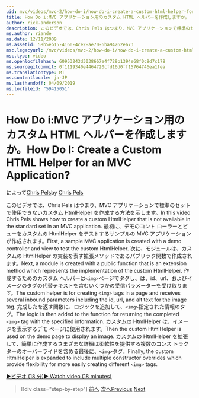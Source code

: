 ```yaml
---
uid: mvc/videos/mvc-2/how-do-i/how-do-i-create-a-custom-html-helper-for-an-mvc-application
title: How Do i:MVC アプリケーション用のカスタム HTML ヘルパーを作成しますか。 | Microsoft Docs
author: rick-anderson
description: このビデオでは、Chris Pels はつまり、MVC アプリケーションで標準のセットで使用できないカスタム HtmlHelper を作成する方法を示します。 最初に、サンプルの MVC アプリケーションがインストールしています.
ms.author: riande
ms.date: 12/11/2009
ms.assetid: 58b5eb15-4160-4ce2-ae70-6ba94262ea73
msc.legacyurl: /mvc/videos/mvc-2/how-do-i/how-do-i-create-a-custom-html-helper-for-an-mvc-application
msc.type: video
ms.openlocfilehash: 60953243d3038667e4f729b1394e68f0c9d7c178
ms.sourcegitcommit: 0f1119340e4464720cfd16d0ff15764746ea1fea
ms.translationtype: MT
ms.contentlocale: ja-JP
ms.lasthandoff: 04/09/2019
ms.locfileid: "59415051"
---
```

# <a name="how-do-i-create-a-custom-html-helper-for-an-mvc-application"></a><span data-ttu-id="31552-105">How Do i:MVC アプリケーション用のカスタム HTML ヘルパーを作成しますか。</span><span class="sxs-lookup"><span data-stu-id="31552-105">How Do I: Create a Custom HTML Helper for an MVC Application?</span></span>

<span data-ttu-id="31552-106">によって[Chris Pels](https://twitter.com/chrispels)</span><span class="sxs-lookup"><span data-stu-id="31552-106">by [Chris Pels](https://twitter.com/chrispels)</span></span>

<span data-ttu-id="31552-107">このビデオでは、Chris Pels はつまり、MVC アプリケーションで標準のセットで使用できないカスタム HtmlHelper を作成する方法を示します。</span><span class="sxs-lookup"><span data-stu-id="31552-107">In this video Chris Pels shows how to create a custom HtmlHelper that is not available in the standard set in an MVC application.</span></span> <span data-ttu-id="31552-108">最初に、デモのコント ローラーとビューをカスタムの HtmlHelper をテストするサンプルの MVC アプリケーションが作成されます。</span><span class="sxs-lookup"><span data-stu-id="31552-108">First, a sample MVC application is created with a demo controller and view to test the custom HtmlHelper.</span></span> <span data-ttu-id="31552-109">次に、モジュールは、カスタムの HtmlHelper の実装を表す拡張メソッドであるパブリック関数で作成されます。</span><span class="sxs-lookup"><span data-stu-id="31552-109">Next, a module is created with a public function that is an extension method which represents the implementation of the custom HtmlHelper.</span></span> <span data-ttu-id="31552-110">作成するためのカスタム ヘルパーは`<img>`ページでタグし、は、id、url、およびイメージのタグの代替テキストを含むいくつかの受信パラメーターを受け取ります。</span><span class="sxs-lookup"><span data-stu-id="31552-110">The custom helper is for creating `<img>` tags in a page and receives several inbound parameters including the id, url, and alt text for the image tag.</span></span> <span data-ttu-id="31552-111">完成したを返す関数に、ロジックを追加して、`<img>`指定された情報のタグ。</span><span class="sxs-lookup"><span data-stu-id="31552-111">The logic is then added to the function for returning the completed `<img>` tag with the specified information.</span></span> <span data-ttu-id="31552-112">カスタムの HtmlHelper は、イメージを表示するデモ ページに使用されます。</span><span class="sxs-lookup"><span data-stu-id="31552-112">Then the custom HtmlHelper is used on the demo page to display an image.</span></span> <span data-ttu-id="31552-113">カスタムの HtmlHelper を拡張して、簡単に作成するさまざまな詳細は柔軟性を提供する複数のコンス トラクターのオーバーライドを含める最後に、`<img>`タグ。</span><span class="sxs-lookup"><span data-stu-id="31552-113">Finally, the custom HtmlHelper is expanded to include multiple constructor overrides which provide flexibility for more easily creating different `<img>` tags.</span></span>

[<span data-ttu-id="31552-114">&#9654;ビデオ (18 分)</span><span class="sxs-lookup"><span data-stu-id="31552-114">&#9654; Watch video (18 minutes)</span></span>](https://channel9.msdn.com/Blogs/ASP-NET-Site-Videos/how-do-i-create-a-custom-html-helper-for-an-mvc-application)

> [!div class="step-by-step"]
> <span data-ttu-id="31552-115">[前へ](how-do-i-implement-view-models-to-manage-data-for-aspnet-mvc-views.md)
> [次へ](how-do-i-work-with-model-binders-in-an-mvc-application.md)</span><span class="sxs-lookup"><span data-stu-id="31552-115">[Previous](how-do-i-implement-view-models-to-manage-data-for-aspnet-mvc-views.md)
[Next](how-do-i-work-with-model-binders-in-an-mvc-application.md)</span></span>
